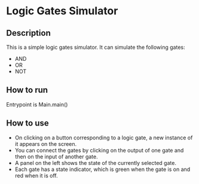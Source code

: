 # Logic Gates Simulator

## Description

This is a simple logic gates simulator. It can simulate the following gates:

-   AND
-   OR
-   NOT

## How to run

Entrypoint is Main.main()

## How to use

-   On clicking on a button corresponding to a logic gate, a new instance of it appears on the screen.
-   You can connect the gates by clicking on the output of one gate and then on the input of another gate.
-   A panel on the left shows the state of the currently selected gate.
-   Each gate has a state indicator, which is green when the gate is on and red when it is off.
